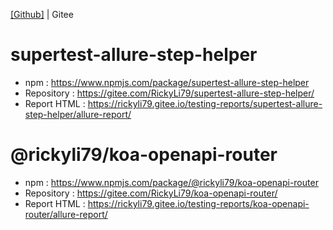 [[Github]](./README.md) | Gitee

# supertest-allure-step-helper
- npm : https://www.npmjs.com/package/supertest-allure-step-helper
- Repository : https://gitee.com/RickyLi79/supertest-allure-step-helper/
- Report HTML : https://rickyli79.gitee.io/testing-reports/supertest-allure-step-helper/allure-report/
  
# @rickyli79/koa-openapi-router
- npm : https://www.npmjs.com/package/@rickyli79/koa-openapi-router
- Repository : https://gitee.com/RickyLi79/koa-openapi-router/
- Report HTML : https://rickyli79.gitee.io/testing-reports/koa-openapi-router/allure-report/